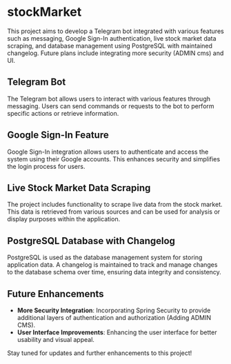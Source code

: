 # stockMarket

This project aims to develop a Telegram bot integrated with various features such as messaging, Google Sign-In authentication, live stock market data scraping, and database management using PostgreSQL with maintained changelog. Future plans include integrating more security (ADMIN cms) and UI.

## Telegram Bot

The Telegram bot allows users to interact with various features through messaging. Users can send commands or requests to the bot to perform specific actions or retrieve information.

## Google Sign-In Feature

Google Sign-In integration allows users to authenticate and access the system using their Google accounts. This enhances security and simplifies the login process for users.

## Live Stock Market Data Scraping

The project includes functionality to scrape live data from the stock market. This data is retrieved from various sources and can be used for analysis or display purposes within the application.

## PostgreSQL Database with Changelog

PostgreSQL is used as the database management system for storing application data. A changelog is maintained to track and manage changes to the database schema over time, ensuring data integrity and consistency.

## Future Enhancements

- **More Security Integration**: Incorporating Spring Security to provide additional layers of authentication and authorization (Adding ADMIN CMS).
- **User Interface Improvements**: Enhancing the user interface for better usability and visual appeal.

Stay tuned for updates and further enhancements to this project!
